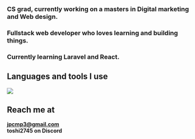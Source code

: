 ### CS grad, currently working on a masters in Digital marketing and Web design.
### Fullstack web developer who loves learning and building things.
### Currently learning Laravel and React.

## Languages and tools I use
<a href="https://skillicons.dev">
   <img src="https://skillicons.dev/icons?i=laravel,react,js,php,mysql,tailwind,bootstrap,css,html,git" />
</a>

## Reach me at
**jpcmp3@gmail.com** <br>
**toshi2745 on Discord**
